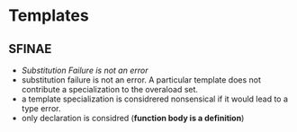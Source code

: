 # Templates

## SFINAE
- _Substitution Failure is not an error_
- substitution failure is not an error. A particular template does not contribute a specialization to the overaload set.
- a template specialization is considrered nonsensical if it would lead to a type error.
- only declaration is considred (__function body is a definition__)
